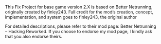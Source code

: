 This Fix Project for base game version 2.X is based on Better Netrunning, originally created by finley243.
Full credit for the mod’s creation, concept, implementation, and system goes to finley243, the original author

For detailed descriptions, please refer to their mod page: Better Netrunning – Hacking Reworked.
If you choose to endorse my mod page, I kindly ask that you also endorse theirs.
